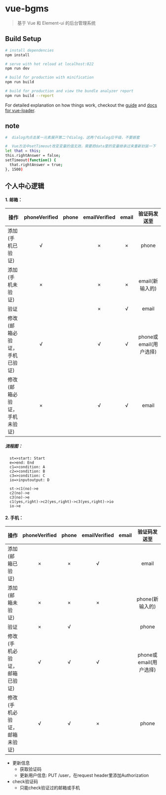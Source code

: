 # vue-bgms

> 基于 Vue 和 Element-ui 的后台管理系统

## Build Setup

``` bash
# install dependencies
npm install

# serve with hot reload at localhost:822
npm run dev

# build for production with minification
npm run build

# build for production and view the bundle analyzer report
npm run build --report
```

For detailed explanation on how things work, checkout the [guide](http://vuejs-templates.github.io/webpack/) and [docs for vue-loader](http://vuejs.github.io/vue-loader).


## note
``` bash
#  dialog内点击某一元素展开第二个dialog，这两个dialog应平级，不要嵌套

#  Vue方法中setTimeout改变变量的值无效，需要把data里的变量继承过来重新封装一下
let that = this;
this.rightAnswer = false;
setTimeout(function() {
  that.rightAnswer = true;
}, 1500)
```

## 个人中心逻辑
#### 1. 邮箱：
| 操作 | phoneVerified | phone | emailVerified | email | 验证码发送至 |
| --------   | :-----:  | :----:  |  :---:  | :---:  | :---: |
| 添加(手机已验证)| &radic; |     | 	&times;  | &times;  |  phone|
| 添加(手机未验证) | &times; |   |&times;  | &times; |email(新输入的)|
| 验证  |    | |&times;  | &radic;  |  email|
| 修改(邮箱必验证，手机已验证)|&radic;||&radic;|&radic;|phone或email(用户选择)|
| 修改(邮箱必验证，手机未验证)|&times;||&radic;|&radic;|email|

##### 流程图：
```flow
  st=>start: Start
  e=>end: End
  c1=>condition: A
  c2=>condition: B
  c3=>condition: C
  io=>inputoutput: D

  st->c1(no)->e
  c2(no)->e
  c3(no)->e
  c1(yes,right)->c2(yes,right)->c3(yes,right)->io
  io->e
```

#### 2. 手机：
| 操作 | phoneVerified | phone | emailVerified | email | 验证码发送至 |
| --------   | :-----:  | :----:  |  :---:  | :---:  | :---: |
| 添加(邮箱已验证)| &times; |  &times; | 	&radic;  |  |  email|
| 添加(邮箱未验证) | &times; | &times;  |&times;  | |phone(新输入的)|
| 验证  |&times;  | &radic;  |  |  | phone |
| 修改(手机必验证，邮箱已验证)|&radic;|&radic;|&radic;||phone或email(用户选择)|
| 修改(手机必验证，邮箱未验证)|&radic;|&radic;|&times;||phone|

* 更新信息
  * 获取验证码
  * 更新用户信息: PUT /user，在request header里添加Authorization
* check验证码
  * 只能check验证过的邮箱或手机